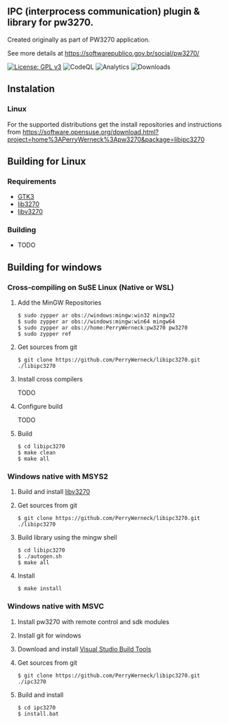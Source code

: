 ## IPC (interprocess communication) plugin & library for pw3270.

Created originally as part of PW3270 application.

See more details at https://softwarepublico.gov.br/social/pw3270/

[![License: GPL v3](https://img.shields.io/badge/License-GPL%20v3-blue.svg)](https://www.gnu.org/licenses/gpl-3.0)
![CodeQL](https://github.com/PerryWerneck/lib3270/workflows/CodeQL/badge.svg)
![Analytics](https://ga-beacon.appspot.com/G-RSMGQ9Q5BG/github/libipc3270)
![Downloads](https://img.shields.io/github/downloads/PerryWerneck/libipc3270/total.svg)

## Instalation

### Linux

For the supported distributions get the install repositories and instructions from https://software.opensuse.org/download.html?project=home%3APerryWerneck%3Apw3270&package=libipc3270

## Building for Linux

### Requirements

 * [GTK3](https://www.gtk.org/)
 * [lib3270](../../../lib3270)
 * [libv3270](../../../libv3270)

### Building

 * TODO

## Building for windows

### Cross-compiling on SuSE Linux (Native or WSL)

1. Add the MinGW Repositories

	```
	$ sudo zypper ar obs://windows:mingw:win32 mingw32
	$ sudo zypper ar obs://windows:mingw:win64 mingw64
	$ sudo zypper ar obs://home:PerryWerneck:pw3270 pw3270
	$ sudo zypper ref
	```
2. Get sources from git

	```shell
	$ git clone https://github.com/PerryWerneck/libipc3270.git ./libipc3270
	```

3. Install cross compilers

	TODO

3. Configure build

	TODO

4. Build

	```shell
	$ cd libipc3270
	$ make clean
	$ make all
	```

### Windows native with MSYS2

1. Build and install [libv3270](../../../libv3270)

2. Get sources from git

	```shell
	$ git clone https://github.com/PerryWerneck/libipc3270.git ./libipc3270
	```

4. Build library using the mingw shell

	```shell
	$ cd libipc3270
	$ ./autogen.sh
	$ make all
	```
5. Install

	```shell
	$ make install
	```

### Windows native with MSVC

1. Install pw3270 with remote control and sdk modules

2. Install git for windows

3. Download and install [Visual Studio Build Tools](https://visualstudio.microsoft.com/pt-br/downloads/)

4. Get sources from git

	```shell
	$ git clone https://github.com/PerryWerneck/libipc3270.git ./ipc3270
	```

5. Build and install

	```shell
	$ cd ipc3270
	$ install.bat
	```

